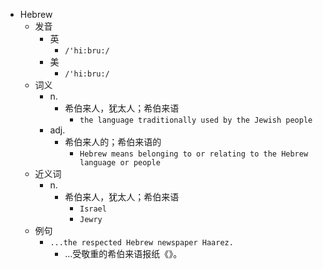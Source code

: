- Hebrew
  - 发音
    - 英
      - `/'hi:bru:/`
    - 美
      - `/'hi:bru:/`
  - 词义
    - n.
      - 希伯来人，犹太人；希伯来语
        - `the language traditionally used by the Jewish people`
    - adj.
      - 希伯来人的；希伯来语的
        - `Hebrew means belonging to or relating to the Hebrew language or people`
  - 近义词
    - n.
      - 希伯来人，犹太人；希伯来语
        - `Israel`
        - `Jewry`
  - 例句
    - `...the respected Hebrew newspaper Haarez.`
      - …受敬重的希伯来语报纸《》。

